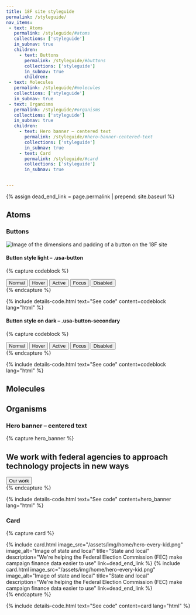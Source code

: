```yaml
---
title: 18F site styleguide
permalink: /styleguide/
nav_items:
 - text: Atoms
   permalink: /styleguide/#atoms
   collections: ['styleguide']
   in_subnav: true
   children:
     - text: Buttons
       permalink: /styleguide/#buttons
       collections: ['styleguide']
       in_subnav: true
       children:
 - text: Molecules
   permalink: /styleguide/#molecules
   collections: ['styleguide']
   in_subnav: true
 - text: Organisms
   permalink: /styleguide/#organisms
   collections: ['styleguide']
   in_subnav: true
   children:
     - text: Hero banner – centered text
       permalink: /styleguide/#hero-banner-centered-text
       collections: ['styleguide']
       in_subnav: true
     - text: Card
       permalink: /styleguide/#card
       collections: ['styleguide']
       in_subnav: true


---
```


{% assign dead_end_link = page.permalink | prepend: site.baseurl %}


## Atoms

### Buttons

<img src="{{ site.baseurl }}/assets/img/styleguide/button-anatomy.png" class="usa-width-one-third" alt="Image of the dimensions and padding of a button on the 18F site" />

#### Button style light – .usa-button

{% capture codeblock %}
<section class="usa-grid">
  <button class="usa-button">Normal</button>
  <button class="usa-button-hover">Hover</button>
  <button class="usa-button-active">Active</button>
  <button class="usa-button-focus">Focus</button>
  <button class="usa-button-disabled">Disabled</button>
</section>
{% endcapture %}

{% include details-code.html
   text="See code"
   content=codeblock
   lang="html"
%}

#### Button style on dark – .usa-button-secondary

{% capture codeblock %}
<section class="background-dark usa-grid">
  <button class="usa-button usa-button-secondary">Normal</button>
  <button class="usa-button-hover usa-button-secondary">Hover</button>
  <button class="usa-button-active usa-button-secondary">Active</button>
  <button class="usa-button-focus usa-button-secondary">Focus</button>
  <button class="usa-button-disabled usa-button-secondary">Disabled</button>
</section>
{% endcapture %}

{% include details-code.html
   text="See code"
   content=codeblock
   lang="html"
%}

## Molecules

## Organisms

### Hero banner – centered text
{% capture hero_banner %}
<section class="background-dark usa-section">
  <div class="usa-grid content-focus align-center">
    <h2>We work with federal agencies to approach technology projects in new ways</h2>
    <a href="{{ dead_end_link }}"><button class="usa-button usa-button-big usa-button-secondary">Our work</button></a>
  </div>
</section>
{% endcapture %}

{% include details-code.html
   text="See code"
   content=hero_banner
   lang="html"
%}


### Card

{% capture card %}
<section class="usa-grid usa-section">
  {% include card.html
     image_src="/assets/img/home/hero-every-kid.png"
     image_alt="Image of state and local"
     title="State and local"
     description="We're helping the Federal Election Commission (FEC) make campaign finance data easier to use"
     link=dead_end_link
  %}
  {% include card.html
     image_src="/assets/img/home/hero-every-kid.png"
     image_alt="Image of state and local"
     title="State and local"
     description="We're helping the Federal Election Commission (FEC) make campaign finance data easier to use"
     link=dead_end_link
  %}
</section>
{% endcapture %}

{% include details-code.html
   text="See code"
   content=card
   lang="html"
%}

